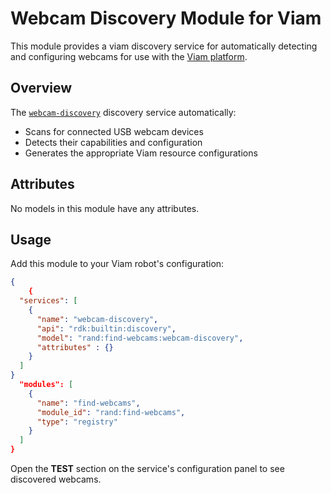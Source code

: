# Webcam Discovery Module for Viam

This module provides a viam discovery service for automatically detecting and configuring webcams for use with the [Viam platform](https://www.viam.com).

## Overview

The [`webcam-discovery`](models/module.go) discovery service automatically:
- Scans for connected USB webcam devices
- Detects their capabilities and configuration
- Generates the appropriate Viam resource configurations

## Attributes
No models in this module have any attributes.

## Usage

Add this module to your Viam robot's configuration:

```json
{
    {
  "services": [
    {
      "name": "webcam-discovery",
      "api": "rdk:builtin:discovery", 
      "model": "rand:find-webcams:webcam-discovery",
      "attributes" : {}
    }
  ]
}
  "modules": [
    {
      "name": "find-webcams",
      "module_id": "rand:find-webcams",
      "type": "registry"
    }
  ]
}
``` 

Open the **TEST** section on the service's configuration panel to see discovered webcams.


